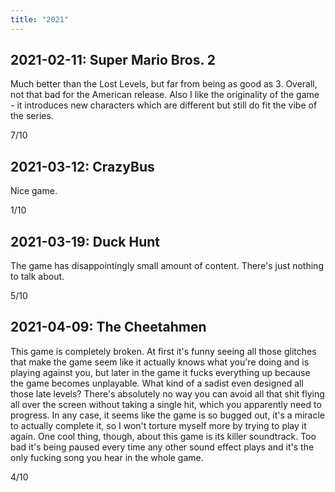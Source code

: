 ```yaml
---
title: "2021"
---
```


## 2021-02-11: Super Mario Bros. 2

Much better than the Lost Levels, but far from being as good as 3.
Overall, not that bad for the American release. Also I like the
originality of the game - it introduces new characters which are
different but still do fit the vibe of the series.

7/10

## 2021-03-12: CrazyBus

Nice game.

1/10

## 2021-03-19: Duck Hunt

The game has disappointingly small amount of content. There's just
nothing to talk about.

5/10

## 2021-04-09: The Cheetahmen

This game is completely broken. At first it's funny seeing all those
glitches that make the game seem like it actually knows what you're
doing and is playing against you, but later in the game it fucks
everything up because the game becomes unplayable. What kind of a
sadist even designed all those late levels? There's absolutely no way
you can avoid all that shit flying all over the screen without taking
a single hit, which you apparently need to progress. In any case, it
seems like the game is so bugged out, it's a miracle to actually
complete it, so I won't torture myself more by trying to play it
again. One cool thing, though, about this game is its killer
soundtrack. Too bad it's being paused every time any other sound
effect plays and it's the only fucking song you hear in the whole
game.

4/10
